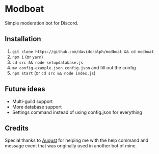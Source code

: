 # Modboat
Simple moderation bot for Discord.

## Installation
1. ``git clone https://github.com/davidcralph/modboat && cd modboat``
2. ``npm i`` (or ``yarn``)
3. ``cd src && node setupdatabase.js``
4. ``mv config-example.json config.json`` and fill out the config
4. ``npm start`` (or ``cd src && node index.js``)

## Future ideas
* Multi-guild support
* More database support
* Settings command instead of using config.json for everything

## Credits
Special thanks to [August](https://github.com/auguwu) for helping me with the help command and message event that was originally used in another bot of mine.
